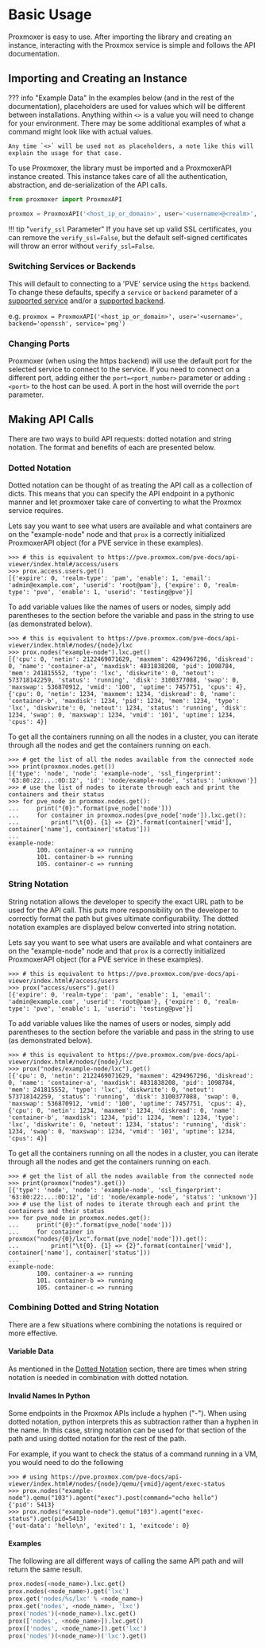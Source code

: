 <!-- spell-checker:ignore userid vmid pythonic configurability exitcode diskread diskwrite cpus -->
<!-- spell-checker:ignore netin netout maxswap maxmem maxdisk -->
# Basic Usage

Proxmoxer is easy to use. After importing the library and creating an instance, interacting with the Proxmox service is simple and follows the API documentation.

## Importing and Creating an Instance

??? info "Example Data"
    In the examples below (and in the rest of the documentation), placeholders are used for values which will be different between installations. Anything within `<>` is a value you will need to change for your environment. There may be some additional examples of what a command might look like with actual values.

    Any time `<>` will be used not as placeholders, a note like this will explain the usage for that case.

To use Proxmoxer, the library must be imported and a ProxmoxerAPI instance created. This instance takes care of all the authentication, abstraction, and de-serialization of the API calls.

```python
from proxmoxer import ProxmoxAPI

proxmox = ProxmoxAPI('<host_ip_or_domain>', user='<username>@<realm>', password='<password>', verify_ssl=False)
```

!!! tip "`verify_ssl` Parameter"
    If you have set up valid SSL certificates, you can remove the `verify_ssl=False`, but the default self-signed certificates will throw an error without `verify_ssl=False`.

### Switching Services or Backends

This will default to connecting to a 'PVE' service using the `https` backend. To change these defaults, specify a `service` or `backend` parameter of a [supported service](index.md#supported-services) and/or a [supported backend](index.md#supported-backends).

e.g. `proxmox = ProxmoxAPI('<host_ip_or_domain>', user='<username>', backend='openssh', service='pmg')`

### Changing Ports

Proxmoxer (when using the https backend) will use the default port for the selected service to connect to the service. If you need to connect on a different port, adding either the `port=<port_number>` parameter or adding `:<port>` to the host can be used. A port in the host will override the `port` parameter.

## Making API Calls

There are two ways to build API requests: dotted notation and string notation. The format and benefits of each are presented below.

### Dotted Notation

Dotted notation can be thought of as treating the API call as a collection of dicts. This means that you can specify the API endpoint in a pythonic manner and let proxmoxer take care of converting to what the Proxmox service requires.

Lets say you want to see what users are available and what containers are on the "example-node" node and that `prox` is a correctly initialized ProxmoxerAPI object (for a PVE service in these examples).

```pycon
>>> # this is equivalent to https://pve.proxmox.com/pve-docs/api-viewer/index.html#/access/users
>>> prox.access.users.get()
[{'expire': 0, 'realm-type': 'pam', 'enable': 1, 'email': 'admin@example.com', 'userid': 'root@pam'}, {'expire': 0, 'realm-type': 'pve', 'enable': 1, 'userid': 'testing@pve'}]
```

To add variable values like the names of users or nodes, simply add parentheses to the section before the variable and pass in the string to use (as demonstrated below).

```pycon
>>> # this is equivalent to https://pve.proxmox.com/pve-docs/api-viewer/index.html#/nodes/{node}/lxc
>>> prox.nodes("example-node").lxc.get()
[{'cpu': 0, 'netin': 2122469071629, 'maxmem': 4294967296, 'diskread': 0, 'name': 'container-a', 'maxdisk': 4831838208, 'pid': 1098784, 'mem': 241815552, 'type': 'lxc', 'diskwrite': 0, 'netout': 573718142259, 'status': 'running', 'disk': 3100377088, 'swap': 0, 'maxswap': 536870912, 'vmid': '100', 'uptime': 7457751, 'cpus': 4},{'cpu': 0, 'netin': 1234, 'maxmem': 1234, 'diskread': 0, 'name': 'container-b', 'maxdisk': 1234, 'pid': 1234, 'mem': 1234, 'type': 'lxc', 'diskwrite': 0, 'netout': 1234, 'status': 'running', 'disk': 1234, 'swap': 0, 'maxswap': 1234, 'vmid': '101', 'uptime': 1234, 'cpus': 4}]
```

To get all the containers running on all the nodes in a cluster, you can iterate through all the nodes and get the containers running on each.

```pycon
>>> # get the list of all the nodes available from the connected node
>>> print(proxmox.nodes.get())
[{'type': 'node', 'node': 'example-node', 'ssl_fingerprint': '63:80:22:...:0D:12', 'id': 'node/example-node', 'status': 'unknown'}]
>>> # use the list of nodes to iterate through each and print the containers and their status
>>> for pve_node in proxmox.nodes.get():
...     print("{0}:".format(pve_node['node']))
...     for container in proxmox.nodes(pve_node['node']).lxc.get():
...         print("\t{0}. {1} => {2}".format(container['vmid'], container['name'], container['status']))
... 
example-node:
        100. container-a => running
        101. container-b => running
        105. container-c => running
```

### String Notation

String notation allows the developer to specify the exact URL path to be used for the API call. This puts more responsibility on the developer to correctly format the path but gives ultimate configurability. The dotted notation examples are displayed below converted into string notation.

Lets say you want to see what users are available and what containers are on the "example-node" node and that `prox` is a correctly initialized ProxmoxerAPI object (for a PVE service in these examples).

```pycon
>>> # this is equivalent to https://pve.proxmox.com/pve-docs/api-viewer/index.html#/access/users
>>> prox("access/users").get()
[{'expire': 0, 'realm-type': 'pam', 'enable': 1, 'email': 'admin@example.com', 'userid': 'root@pam'}, {'expire': 0, 'realm-type': 'pve', 'enable': 1, 'userid': 'testing@pve'}]
```

To add variable values like the names of users or nodes, simply add parentheses to the section before the variable and pass in the string to use (as demonstrated below).

```pycon
>>> # this is equivalent to https://pve.proxmox.com/pve-docs/api-viewer/index.html#/nodes/{node}/lxc
>>> prox("nodes/example-node/lxc").get()
[{'cpu': 0, 'netin': 2122469071629, 'maxmem': 4294967296, 'diskread': 0, 'name': 'container-a', 'maxdisk': 4831838208, 'pid': 1098784, 'mem': 241815552, 'type': 'lxc', 'diskwrite': 0, 'netout': 573718142259, 'status': 'running', 'disk': 3100377088, 'swap': 0, 'maxswap': 536870912, 'vmid': '100', 'uptime': 7457751, 'cpus': 4},{'cpu': 0, 'netin': 1234, 'maxmem': 1234, 'diskread': 0, 'name': 'container-b', 'maxdisk': 1234, 'pid': 1234, 'mem': 1234, 'type': 'lxc', 'diskwrite': 0, 'netout': 1234, 'status': 'running', 'disk': 1234, 'swap': 0, 'maxswap': 1234, 'vmid': '101', 'uptime': 1234, 'cpus': 4}]
```

To get all the containers running on all the nodes in a cluster, you can iterate through all the nodes and get the containers running on each.

```pycon
>>> # get the list of all the nodes available from the connected node
>>> print(proxmox("nodes").get())
[{'type': 'node', 'node': 'example-node', 'ssl_fingerprint': '63:80:22:...:0D:12', 'id': 'node/example-node', 'status': 'unknown'}]
>>> # use the list of nodes to iterate through each and print the containers and their status
>>> for pve_node in proxmox.nodes.get():
...     print("{0}:".format(pve_node['node']))
...     for container in proxmox("nodes/{0}/lxc".format(pve_node['node'])).get():
...         print("\t{0}. {1} => {2}".format(container['vmid'], container['name'], container['status']))
... 
example-node:
        100. container-a => running
        101. container-b => running
        105. container-c => running
```

### Combining Dotted and String Notation

There are a few situations where combining the notations is required or more effective.

#### Variable Data

As mentioned in the [Dotted Notation](#dotted-notation) section, there are times when string notation is needed in combination with dotted notation.

#### Invalid Names In Python

Some endpoints in the Proxmox APIs include a hyphen ("-"). When using dotted notation, python interprets this as subtraction rather than a hyphen in the name. In this case, string notation can be used for that section of the path and using dotted notation for the rest of the path.

For example, if you want to check the status of a command running in a VM, you would need to do the following

```pycon
>>> # using https://pve.proxmox.com/pve-docs/api-viewer/index.html#/nodes/{node}/qemu/{vmid}/agent/exec-status
>>> prox.nodes("example-node").qemu("103").agent("exec").post(command="echo hello")
{'pid': 5413}
>>> prox.nodes("example-node").qemu("103").agent("exec-status").get(pid=5413)
{'out-data': 'hello\n', 'exited': 1, 'exitcode': 0}
```

#### Examples

The following are all different ways of calling the same API path and will return the same result.

```python
prox.nodes(<node_name>).lxc.get()
prox.nodes(<node_name>).get('lxc')
prox.get('nodes/%s/lxc' % <node_name>)
prox.get('nodes', <node_name>, 'lxc')
prox('nodes')(<node_name>).lxc.get()
prox(['nodes', <node_name>]).lxc.get()
prox(['nodes', <node_name>]).get('lxc')
prox('nodes')(<node_name>)('lxc').get()
```
